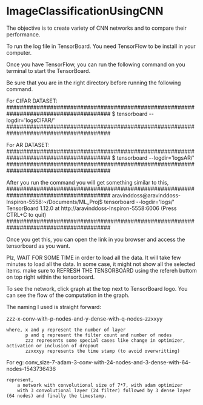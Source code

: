 # ImageClassificationUsingCNN
The objective is to create variety of CNN networks and to compare their performance.

To run the log file in TensorBoard. You need TensorFlow to be install in your computer. 

Once you have TensorFlow, you can run the following command on you terminal to start the TensorBoard.

Be sure that you are in the right directory before running the following command. 

For CIFAR DATASET:
#######################################################################################
$ tensorboard --logdir='logsCIFAR/'   
#######################################################################################

For AR DATASET:
#######################################################################################
$ tensorboard --logdir='logsAR/'
#######################################################################################

After you run the command you will get something similar to this,
#######################################################################################
aravinddoss@aravinddoss-Inspiron-5558:~/Documents/ML_Proj$ tensorboard --logdir='logs/'
TensorBoard 1.12.0 at http://aravinddoss-Inspiron-5558:6006 (Press CTRL+C to quit)
#######################################################################################

Once you get this, you can open the link in you browser and access the tensorboard as you want. 

Plz, WAIT FOR SOME TIME in order to load all the data. It will take few minutes to load all the data.
In some case, it might not show all the selected items. make sure to REFRESH THE TENSORBOARD using the refereh buttom on top right within the tensorboard.

To see the network, click graph at the top next to TensorBoard logo. You can see the flow of the computation in the graph.

The naming I used is straight forward:

zzz-x-conv-with-p-nodes-and-y-dense-with-q-nodes-zzxxyy 
	
	where, x and y represent the number of layer
	       p and q represent the filter count and number of nodes
	       zzz represents some special cases like change in optimizer, activation or inclusion of dropout 
	       zzxxxyy represents the time stamp (to avoid overwritting)
For eg:
	conv_size-7-adam-3-conv-with-24-nodes-and-3-dense-with-64-nodes-1543736436	
	
	represent,
		a network with convolutional size of 7*7, with adam optimizer
		with 3 convolutional layer (24 filter) followed by 3 dense layer (64 nodes) and finally the timestamp.	
